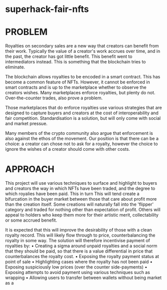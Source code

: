 # superhack-fair-nfts

# PROBLEM
Royalties on secondary sales are a new way that creators can benefit from their work. Typically the value of a creator's work accrues over time, and in the past, the creator has got little benefit. This benefit went to intermediators instead. This is something that the blockchain tries to eliminate.

The blockchain allows royalties to be encoded in a smart contract. This has become a common feature of NFTs. However, it cannot be enforced in smart contracts and is up to the marketplace whether to observe the creators wishes.  Many marketplaces enforce royalties, but plenty do not. Over-the-counter trades, also prove a problem.

Those marketplaces that do enforce royalties use various strategies that are designed to capture buyers and creators at the cost of interoperability and fair competition. Standardisation is a solution, but will only come with social and market pressue.

Many members of the crypto community also argue that enforcement is also against the ethos of the movement. Our position is that there can be a choice: a creator can chose not to ask for a royalty, however the choice to ignore the wishes of a creator should come with other costs. 

# APPROACH
This project will use various techniques to surface and highlight to buyers and creators the way in which NFTs have been traded, and the degree to which royalies have been paid. This in turn 
This will tend create a bifurcation in the buyer market between those that care about profit more than the creation itself. Some creations will naturally fall into the 'flipper' category and traded for nothing other than expectation of profit. Others will appeal to holders who keep them more for their artistic merit, collectability or some accrued benefit. 

It is expected that this will improve the desirability of those with a clean royalty record. This will likely flow through to price, counterbalancing the royalty in some way.
The solution will therefore incentivise payment of royalties by:
    • Creating a sigma around unpaid royalties and a social norm that they should be paid, 
      so that there is a value differential in price that counterbalances the royalty cost.
    • Exposing the royalty payment status at point of sale
    • Highlighting cases where the royalty has not been paid
    • Exposing suspiciously low prices (over the counter side-payments)
    • Exposing attempts to avoid payment using various techniques such as wrapping
    • Allowing users to transfer between wallets without being market as a
